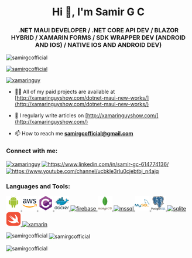 <h1 align="center">Hi 👋, I'm Samir G C</h1>
<h3 align="center">.NET MAUI DEVELOPER / .NET CORE API DEV / BLAZOR HYBRID / XAMARIN FORMS / SDK WRAPPER DEV (ANDROID AND IOS) / NATIVE IOS AND ANDROID DEV)</h3>

<p align="left"> <img src="https://komarev.com/ghpvc/?username=samirgcofficial&label=Profile%20views&color=0e75b6&style=flat" alt="samirgcofficial" /> </p>

<p align="left"> <a href="https://github.com/ryo-ma/github-profile-trophy"><img src="https://github-profile-trophy.vercel.app/?username=samirgcofficial" alt="samirgcofficial" /></a> </p>

<p align="left"> <a href="https://twitter.com/xamaringuy" target="blank"><img src="https://img.shields.io/twitter/follow/xamaringuy?logo=twitter&style=for-the-badge" alt="xamaringuy" /></a> </p>

- 👨‍💻 All of my paid projects are available at [http://xamaringuyshow.com/dotnet-maui-new-works/](http://xamaringuyshow.com/dotnet-maui-new-works/)

- 📝 I regularly write articles on [http://xamaringuyshow.com/](http://xamaringuyshow.com/)

- 📫 How to reach me **samirgcofficial@gmail.com**

<h3 align="left">Connect with me:</h3>
<p align="left">
<a href="https://twitter.com/xamaringuy" target="blank"><img align="center" src="https://raw.githubusercontent.com/rahuldkjain/github-profile-readme-generator/master/src/images/icons/Social/twitter.svg" alt="xamaringuy" height="30" width="40" /></a>
<a href="https://linkedin.com/in/https://www.linkedin.com/in/samir-gc-614774136/" target="blank"><img align="center" src="https://raw.githubusercontent.com/rahuldkjain/github-profile-readme-generator/master/src/images/icons/Social/linked-in-alt.svg" alt="https://www.linkedin.com/in/samir-gc-614774136/" height="30" width="40" /></a>
<a href="https://www.youtube.com/c/https://www.youtube.com/channel/ucbkle3rlu0cjebtbj_n4ajq" target="blank"><img align="center" src="https://raw.githubusercontent.com/rahuldkjain/github-profile-readme-generator/master/src/images/icons/Social/youtube.svg" alt="https://www.youtube.com/channel/ucbkle3rlu0cjebtbj_n4ajq" height="30" width="40" /></a>
</p>

<h3 align="left">Languages and Tools:</h3>
<p align="left"> <a href="https://developer.android.com" target="_blank" rel="noreferrer"> <img src="https://raw.githubusercontent.com/devicons/devicon/master/icons/android/android-original-wordmark.svg" alt="android" width="40" height="40"/> </a> <a href="https://aws.amazon.com" target="_blank" rel="noreferrer"> <img src="https://raw.githubusercontent.com/devicons/devicon/master/icons/amazonwebservices/amazonwebservices-original-wordmark.svg" alt="aws" width="40" height="40"/> </a> <a href="https://www.w3schools.com/cs/" target="_blank" rel="noreferrer"> <img src="https://raw.githubusercontent.com/devicons/devicon/master/icons/csharp/csharp-original.svg" alt="csharp" width="40" height="40"/> </a> <a href="https://www.docker.com/" target="_blank" rel="noreferrer"> <img src="https://raw.githubusercontent.com/devicons/devicon/master/icons/docker/docker-original-wordmark.svg" alt="docker" width="40" height="40"/> </a> <a href="https://firebase.google.com/" target="_blank" rel="noreferrer"> <img src="https://www.vectorlogo.zone/logos/firebase/firebase-icon.svg" alt="firebase" width="40" height="40"/> </a> <a href="https://www.mongodb.com/" target="_blank" rel="noreferrer"> <img src="https://raw.githubusercontent.com/devicons/devicon/master/icons/mongodb/mongodb-original-wordmark.svg" alt="mongodb" width="40" height="40"/> </a> <a href="https://www.microsoft.com/en-us/sql-server" target="_blank" rel="noreferrer"> <img src="https://www.svgrepo.com/show/303229/microsoft-sql-server-logo.svg" alt="mssql" width="40" height="40"/> </a> <a href="https://www.mysql.com/" target="_blank" rel="noreferrer"> <img src="https://raw.githubusercontent.com/devicons/devicon/master/icons/mysql/mysql-original-wordmark.svg" alt="mysql" width="40" height="40"/> </a> <a href="https://www.postgresql.org" target="_blank" rel="noreferrer"> <img src="https://raw.githubusercontent.com/devicons/devicon/master/icons/postgresql/postgresql-original-wordmark.svg" alt="postgresql" width="40" height="40"/> </a> <a href="https://www.sqlite.org/" target="_blank" rel="noreferrer"> <img src="https://www.vectorlogo.zone/logos/sqlite/sqlite-icon.svg" alt="sqlite" width="40" height="40"/> </a> <a href="https://developer.apple.com/swift/" target="_blank" rel="noreferrer"> <img src="https://raw.githubusercontent.com/devicons/devicon/master/icons/swift/swift-original.svg" alt="swift" width="40" height="40"/> </a> <a href="https://dotnet.microsoft.com/apps/xamarin" target="_blank" rel="noreferrer"> <img src="https://raw.githubusercontent.com/detain/svg-logos/780f25886640cef088af994181646db2f6b1a3f8/svg/xamarin.svg" alt="xamarin" width="40" height="40"/> </a> </p>

<p><img align="left" src="https://github-readme-stats.vercel.app/api/top-langs?username=samirgcofficial&show_icons=true&locale=en&layout=compact" alt="samirgcofficial" /></p>

<p>&nbsp;<img align="center" src="https://github-readme-stats.vercel.app/api?username=samirgcofficial&show_icons=true&locale=en" alt="samirgcofficial" /></p>

<p><img align="center" src="https://github-readme-streak-stats.herokuapp.com/?user=samirgcofficial&" alt="samirgcofficial" /></p>
